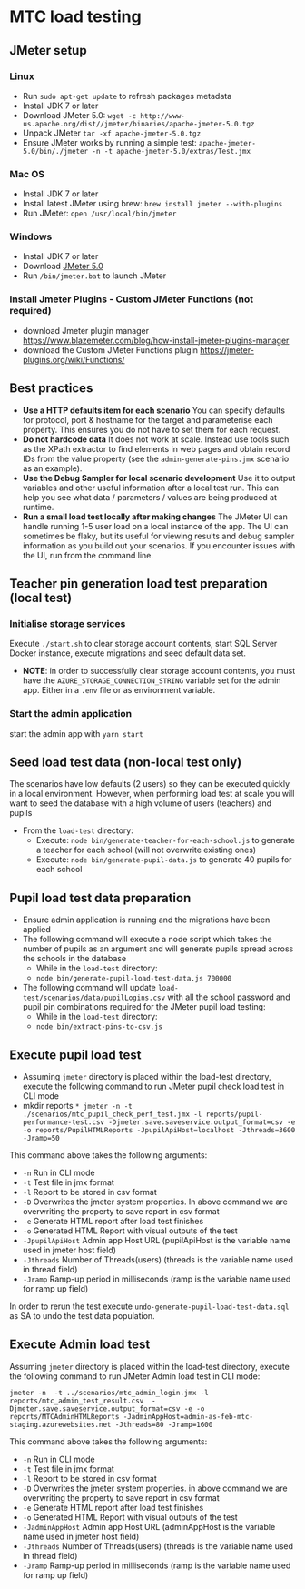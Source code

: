 # MTC load testing

## JMeter setup
### Linux
* Run `sudo apt-get update` to refresh packages metadata
* Install JDK 7 or later
* Download JMeter 5.0: `wget -c http://www-us.apache.org/dist//jmeter/binaries/apache-jmeter-5.0.tgz`
* Unpack JMeter `tar -xf apache-jmeter-5.0.tgz`
* Ensure JMeter works by running a simple test:
`apache-jmeter-5.0/bin/./jmeter -n -t apache-jmeter-5.0/extras/Test.jmx`

### Mac OS
* Install JDK 7 or later
* Install latest JMeter using brew: `brew install jmeter --with-plugins`
* Run JMeter: `open /usr/local/bin/jmeter`

### Windows
* Install JDK 7 or later
* Download [JMeter 5.0](http://www-us.apache.org/dist//jmeter/binaries/apache-jmeter-5.0.tgz)
* Run `/bin/jmeter.bat` to launch JMeter

### Install Jmeter Plugins - Custom JMeter Functions (not required)
* download Jmeter plugin manager
https://www.blazemeter.com/blog/how-install-jmeter-plugins-manager
* download the Custom JMeter Functions plugin
https://jmeter-plugins.org/wiki/Functions/

## Best practices
* **Use a HTTP defaults item for each scenario** You can specify defaults for protocol, port & hostname for the target and parameterise each property.  This ensures you do not have to set them for each request.
* **Do not hardcode data** It does not work at scale.  Instead use tools such as the XPath extractor to find elements in web pages and obtain record IDs from the value property (see the `admin-generate-pins.jmx` scenario as an example).
* **Use the Debug Sampler for local scenario development** Use it to output variables and other useful information after a local test run.  This can help you see what data / parameters / values are being produced at runtime.
* **Run a small load test locally after making changes**  The JMeter UI can handle running 1-5 user load on a local instance of the app.  The UI can sometimes be flaky, but its useful for viewing results and debug sampler information as you build out your scenarios.  If you encounter issues with the UI, run from the command line.


## Teacher pin generation load test preparation (local test)
### Initialise storage services
Execute `./start.sh` to clear storage account contents, start SQL Server Docker instance, execute migrations and seed default data set.
* **NOTE**: in order to successfully clear storage account contents, you must have the `AZURE_STORAGE_CONNECTION_STRING` variable set for the admin app.  Either in a `.env` file or as environment variable.
### Start the admin application
start the admin app with `yarn start`

## Seed load test data (non-local test only)
The scenarios have low defaults (2 users) so they can be executed quickly in a local environment.  However, when performing load test at scale you will want to seed the database with a high volume of users (teachers) and pupils
* From the `load-test` directory:
    * Execute: `node bin/generate-teacher-for-each-school.js` to generate a teacher for each school (will not overwrite existing ones)
    * Execute: `node bin/generate-pupil-data.js` to generate 40 pupils for each school

## Pupil load test data preparation
* Ensure admin application is running and the migrations have been applied
* The following command will execute a node script which takes the number of pupils as an argument and will generate pupils spread across the schools in the database
    * While in the `load-test` directory:
    * `node bin/generate-pupil-load-test-data.js 700000`
* The following command will update `load-test/scenarios/data/pupilLogins.csv` with all the school password and pupil pin combinations required for the JMeter pupil load testing:
    * While in the `load-test` directory:
    * `node bin/extract-pins-to-csv.js`

## Execute pupil load test
* Assuming `jmeter` directory is placed within the load-test directory, execute the following command to run JMeter pupil check load test in CLI mode
* mkdir reports
``* jmeter -n -t ./scenarios/mtc_pupil_check_perf_test.jmx -l reports/pupil-performance-test.csv -Djmeter.save.saveservice.output_format=csv -e -o reports/PupilHTMLReports -JpupilApiHost=localhost -Jthreads=3600 -Jramp=50
``

This command above takes the following arguments:
* `-n` Run in CLI mode
* `-t` Test file in jmx format
* `-l` Report to be stored in csv format
* `-D` Overwrites the jmeter system properties. In above command we are overwriting the property to save report in csv format
* `-e` Generate HTML report after load test finishes
* `-o` Generated HTML Report with visual outputs of the test
* `-JpupilApiHost` Admin app Host URL (pupilApiHost is the variable name used in jmeter host field)
* `-Jthreads` Number of Threads(users) (threads is the variable name used in thread field)
* `-Jramp` Ramp-up period in milliseconds (ramp is the variable name used for ramp up field)

In order to rerun the test execute `undo-generate-pupil-load-test-data.sql` as SA to undo the test data population.

## Execute Admin load test
Assuming `jmeter` directory is placed within the load-test directory, execute the following command to run JMeter Admin load test in CLI mode:

`` jmeter -n  -t ../scenarios/mtc_admin_login.jmx -l reports/mtc_admin_test_result.csv  -Djmeter.save.saveservice.output_format=csv -e -o reports/MTCAdminHTMLReports -JadminAppHost=admin-as-feb-mtc-staging.azurewebsites.net -Jthreads=80 -Jramp=1600
``

This command above takes the following arguments:
* `-n` Run in CLI mode
* `-t` Test file in jmx format
* `-l` Report to be stored in csv format
* `-D` Overwrites the jmeter system properties. in above command we are overwriting the property to save report in csv format
* `-e` Generate HTML report after load test finishes
* `-o` Generated HTML Report with visual outputs of the test
* `-JadminAppHost` Admin app Host URL (adminAppHost is the variable name used in jmeter host field)
* `-Jthreads` Number of Threads(users) (threads is the variable name used in thread field)
* `-Jramp` Ramp-up period  in milliseconds (ramp is the variable name used for ramp up field)
